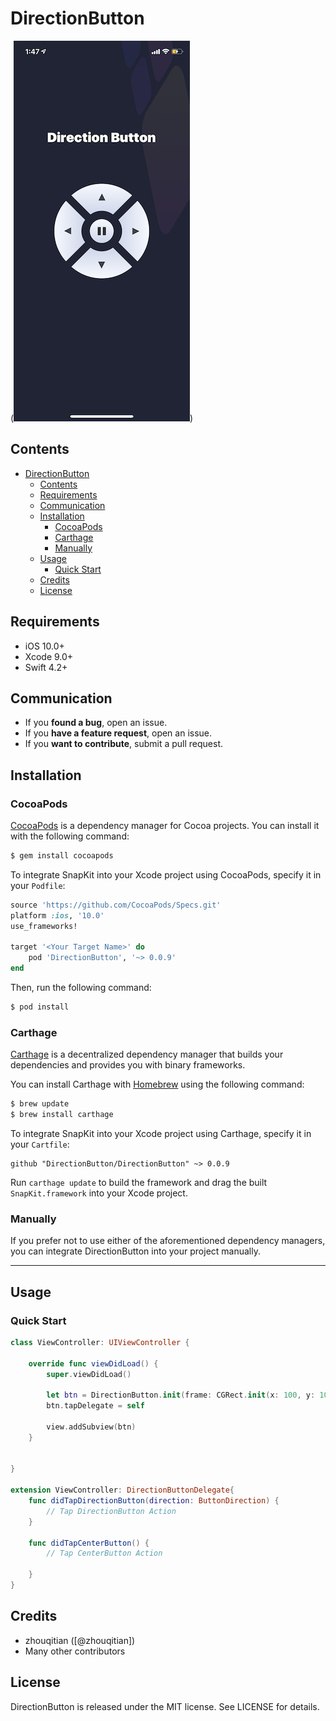 # DirectionButton 

(<img src="./demo.PNG" alt="Demo" width="282" height="609" />)

## Contents

- [DirectionButton](#directionbutton)
  - [Contents](#contents)
  - [Requirements](#requirements)
  - [Communication](#communication)
  - [Installation](#installation)
    - [CocoaPods](#cocoapods)
    - [Carthage](#carthage)
    - [Manually](#manually)
  - [Usage](#usage)
    - [Quick Start](#quick-start)
  - [Credits](#credits)
  - [License](#license)

## Requirements

- iOS 10.0+
- Xcode 9.0+
- Swift 4.2+

## Communication

- If you **found a bug**, open an issue.
- If you **have a feature request**, open an issue.
- If you **want to contribute**, submit a pull request.


## Installation

### CocoaPods

[CocoaPods](http://cocoapods.org) is a dependency manager for Cocoa projects. You can install it with the following command:

```bash
$ gem install cocoapods
```

To integrate SnapKit into your Xcode project using CocoaPods, specify it in your `Podfile`:

```ruby
source 'https://github.com/CocoaPods/Specs.git'
platform :ios, '10.0'
use_frameworks!

target '<Your Target Name>' do
    pod 'DirectionButton', '~> 0.0.9'
end
```

Then, run the following command:

```bash
$ pod install
```

### Carthage

[Carthage](https://github.com/Carthage/Carthage) is a decentralized dependency manager that builds your dependencies and provides you with binary frameworks.

You can install Carthage with [Homebrew](http://brew.sh/) using the following command:

```bash
$ brew update
$ brew install carthage
```

To integrate SnapKit into your Xcode project using Carthage, specify it in your `Cartfile`:

```ogdl
github "DirectionButton/DirectionButton" ~> 0.0.9
```

Run `carthage update` to build the framework and drag the built `SnapKit.framework` into your Xcode project.

### Manually

If you prefer not to use either of the aforementioned dependency managers, you can integrate DirectionButton into your project manually.

---

## Usage

### Quick Start

```swift
class ViewController: UIViewController {

    override func viewDidLoad() {
        super.viewDidLoad()
        
        let btn = DirectionButton.init(frame: CGRect.init(x: 100, y: 100, width: 200, height: 200))
        btn.tapDelegate = self
        
        view.addSubview(btn)
    }


}

extension ViewController: DirectionButtonDelegate{
    func didTapDirectionButton(direction: ButtonDirection) {
        // Tap DirectionButton Action
    }
    
    func didTapCenterButton() {
        // Tap CenterButton Action
        
    }
}

```


## Credits

- zhouqitian ([@zhouqitian])
- Many other contributors

## License

DirectionButton is released under the MIT license. See LICENSE for details.
